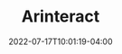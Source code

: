 ---
title: "Arinteract"
paperTitle: "Exploring Interactions with Printed Data Visualizations in Augmented Reality"
date: 2022-07-17T10:01:19-04:00
draft: false
conference: IEEE Transactions on Visualization and Computer Graphics (TVCG)
year: 2022
authors: Wai Tong, Zhutian Chen, Meng Xia, Leo Yu-Ho Lo, Linping Yuan, Benjamin Bach, Huamin Qu
authorsNote:
link: https://doi.org/10.1109/TVCG.2022.3209386
imgSrc: img/vis2022.jpg
award: IEEE VIS 2022 Honorable Mention Award
video: https://youtu.be/ZLV3XKpjsBs
---